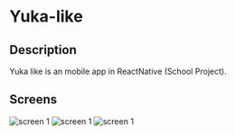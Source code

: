 # Yuka-like

## Description

Yuka like is an mobile app in ReactNative (School Project).

## Screens

![screen 1](./images/screens/Screenshot_20200519-152206.jpg=200x)
![screen 1](./images/screens/Screenshot_20200519-152232.jpg=200x)
![screen 1](./images/screens/Screenshot_20200519-152235.jpg=200x)